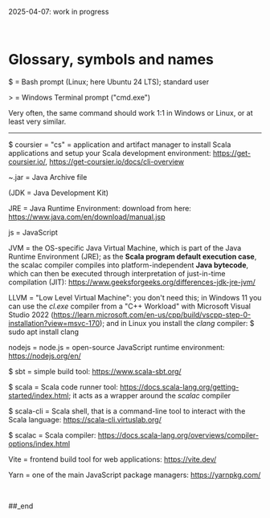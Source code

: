 2025-04-07: work in progress

<br/>

# Glossary, symbols and names

$ = Bash prompt (Linux; here Ubuntu 24 LTS); standard user

\> = Windows Terminal prompt ("cmd.exe")

Very often, the same command should work 1:1 in Windows or Linux, or at least very similar.

------

$ coursier = "cs" = application and artifact manager to install Scala applications and setup your Scala development environment: https://get-coursier.io/, https://get-coursier.io/docs/cli-overview

~.jar = Java Archive file

(JDK = Java Development Kit)

JRE = Java Runtime Environment: download from here: https://www.java.com/en/download/manual.jsp

js = JavaScript

JVM = the OS-specific Java Virtual Machine, which is part of the Java Runtime Environment (JRE); as the **Scala program default execution case**, the scalac compiler compiles into platform-independent **Java bytecode**, which can then be executed through interpretation of just-in-time compilation (JIT): https://www.geeksforgeeks.org/differences-jdk-jre-jvm/ 

LLVM = "Low Level Virtual Machine": you don't need this; in Windows 11 you can use the _cl.exe_ compiler from a "C++ Workload" with Microsoft Visual Studio 2022 (https://learn.microsoft.com/en-us/cpp/build/vscpp-step-0-installation?view=msvc-170); and in Linux you install the _clang_ compiler: $ sudo apt install clang

nodejs = node.js = open-source JavaScript runtime environment: https://nodejs.org/en/

$ sbt = simple build tool: https://www.scala-sbt.org/

$ scala = Scala code runner tool: https://docs.scala-lang.org/getting-started/index.html; it acts as a wrapper around the _scalac_ compiler

$ scala-cli = Scala shell, that is a command-line tool to interact with the Scala language: https://scala-cli.virtuslab.org/

$ scalac = Scala compiler: https://docs.scala-lang.org/overviews/compiler-options/index.html

Vite = frontend build tool for web applications: https://vite.dev/ 

Yarn = one of the main JavaScript package managers: https://yarnpkg.com/


<br/>

##_end
